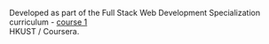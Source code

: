 Developed as part of the Full Stack Web Development Specialization curriculum - <a href="https://www.coursera.org/account/accomplishments/certificate/TFSDFSNWJWWQ" target="_blank">course 1</a><br>
HKUST / Coursera.
